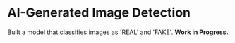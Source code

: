 # AI-Generated Image Detection
Built a model that classifies images as 'REAL' and 'FAKE'. **Work in Progress.**
